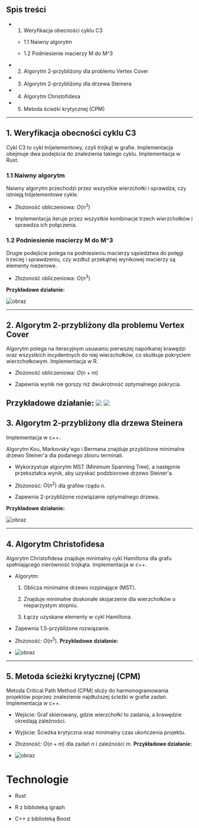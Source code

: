 
## Spis treści

- 1. Weryfikacja obecności cyklu C3

    - 1.1 Naiwny algorytm

    - 1.2 Podniesienie macierzy M do M^3

- 2. Algorytm 2-przybliżony dla problemu Vertex Cover

- 3. Algorytm 2-przybliżony dla drzewa Steinera

- 4. Algorytm Christofidesa

- 5. Metoda ścieżki krytycznej (CPM)


---

## 1. Weryfikacja obecności cyklu C3

Cykl C3 to cykl trójelementowy, czyli trójkąt w grafie. Implementacja obejmuje dwa podejścia do znalezienia takiego cyklu.
Implementacja w Rust.

### 1.1 Naiwny algorytm

Naiwny algorytm przechodzi przez wszystkie wierzchołki i sprawdza, czy istnieją trójelementowe cykle.

- Złożoność obliczeniowa: $O(n^3)$

- Implementacja iteruje przez wszystkie kombinacje trzech wierzchołków i sprawdza ich połączenia.


### 1.2 Podniesienie macierzy M do M^3

Drugie podejście polega na podniesieniu macierzy sąsiedztwa do potęgi trzeciej i sprawdzeniu, czy wzdłuż przekątnej wynikowej macierzy są elementy niezerowe.

- Złożoność obliczeniowa: $O(n^3)$


 **Przykładowe działanie:**
 
![obraz](https://github.com/user-attachments/assets/fec2a056-6a49-4936-aee5-d28a2097f23c)

---

## 2. Algorytm 2-przybliżony dla problemu Vertex Cover

Algorytm polega na iteracyjnym usuwaniu pierwszej napotkanej krawędzi oraz wszystkich incydentnych do niej wierzchołków, co skutkuje pokryciem wierzchołkowym.
Implementacja w R.

- Złożoność obliczeniowa: $O(n + m)$

- Zapewnia wynik nie gorszy niż dwukrotność optymalnego pokrycia.


 **Przykładowe działanie:**
![](2_przybliżony_dla_vertex_cover/ezgif.com-animated-gif-maker(1).gif)
![](2_przybliżony_dla_vertex_cover/ezgif.com-animated-gif-maker.gif)
---

## 3. Algorytm 2-przybliżony dla drzewa Steinera
Implementacja w c++.

Algorytm Kou, Markovsky'ego i Bermana znajduje przybliżone minimalne drzewo Steiner'a dla podanego zbioru terminali.

- Wykorzystuje algorytm MST (Minimum Spanning Tree), a następnie przekształca wynik, aby uzyskać podzbiorowe drzewo Steiner'a.

- Złożoność: $O(n^2)$ dla grafów rządu  $n$.

- Zapewnia 2-przybliżone rozwiązanie optymalnego drzewa.

 **Przykładowe działanie:**
 
![obraz](https://github.com/user-attachments/assets/15612950-74a7-48ab-a92e-af00ec376493)

---

## 4. Algorytm Christofidesa

Algorytm Christofidesa znajduje minimalny cykl Hamiltona dla grafu spełniającego nierówność trójkąta.
Implementacja w c++.
- Algorytm:

    1. Oblicza minimalne drzewo rozpinające (MST).

    2. Znajduje minimalne doskonałe skojarzenie dla wierzchołków o nieparzystym stopniu.

    3. Łączy uzyskane elementy w cykl Hamiltona.

- Zapewnia 1.5-przybliżone rozwiązanie.

- Złożoność: $O(n^3)$.
 **Przykładowe działanie:**
  
- ![obraz](https://github.com/user-attachments/assets/f87634f7-88c9-4f85-b50e-a254e7a6a61d)


---

## 5. Metoda ścieżki krytycznej (CPM)

Metoda Critical Path Method (CPM) służy do harmonogramowania projektów poprzez znalezienie najdłuższej ścieżki w grafie zadań.
Implementacja w c++.
- Wejście: Graf skierowany, gdzie wierzchołki to zadania, a krawędzie określają zależności.

- Wyjście: Ścieżka krytyczna oraz minimalny czas ukończenia projektu.

- Złożoność: $O(n + m)$ dla zadań $n$ i zależności $m$.
 **Przykładowe działanie:**
  
- ![obraz](https://github.com/user-attachments/assets/197373bc-e915-46b4-bf5c-ed8c2cc7d21f)


# Technologie

- Rust

- R z biblioteką igraph

- C++ z biblioteką Boost
